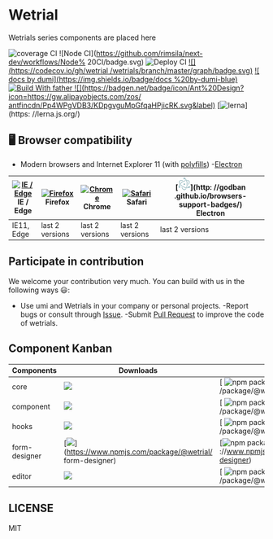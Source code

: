 # Wetrial

Wetrials series components are placed here

![coverage CI](https://github.com/rimsila/next-dev/workflows/coverage%20CI/badge.svg) ![Node CI](https://github.com/rimsila/next-dev/workflows/Node% 20CI/badge.svg) ![Deploy CI](https://github.com/rimsila/next-dev/workflows/Deploy%20CI/badge.svg) [![](https://codecov.io/gh/wetrial /wetrials/branch/master/graph/badge.svg)](https://codecov.io/gh/wetrial/wetrials) [![ docs by dumi](https://img.shields.io/badge/docs %20by-dumi-blue)](https://d.umijs.org/) [![Build With father](https://img.shields.io/badge/build%20with-father-028fe4.svg) ](https://github.com/umijs/father/) [![](https://badgen.net/badge/icon/Ant%20Design?icon=https://gw.alipayobjects.com/zos/ antfincdn/Pp4WPgVDB3/KDpgvguMpGfqaHPjicRK.svg&label)](https://ant.design) [![lerna](https://img.shields.io/badge/maintained%20with-lerna-cc00ff.svg)](https: //lerna.js.org/)

## 🖥 Browser compatibility

- Modern browsers and Internet Explorer 11 (with [polyfills](https://stackoverflow.com/questions/57020976/polyfills-in-2019-for-ie11)) -[Electron](https://www.electronjs.org/)

| [<img src="https://raw.githubusercontent.com/alrra/browser-logos/master/src/edge/edge_48x48.png" alt="IE / Edge" width="24px" height="24px" />](http://godban.github.io/browsers-support-badges/)<br>IE / Edge | [<img src="https://raw.githubusercontent.com/alrra/browser-logos/ master/src/firefox/firefox_48x48.png" alt="Firefox" width="24px" height="24px" />](http://godban.github.io/browsers-support-badges/)<br>Firefox | [<img src="https://raw.githubusercontent.com/alrra/browser-logos/master/src/chrome/chrome_48x48.png" alt="Chrome" width="24px" height="24px" /> ](http://godban.github.io/browsers-support-badges/)<br>Chrome | [<img src="https://raw.githubusercontent.com/alrra/browser-logos/master/src/ safari/safari_48x48.png" alt="Safari" width="24px" height="24px" />](http://godban.github.io/browsers-support-badges/)<br>Safari | [<img src="https://raw.githubusercontent.com/alrra/browser-logos/master/src/electron/electron_48x48.png" alt="Electron" width="24px" height="24px" />](http: //godban .github.io/browsers-support-badges/)<br>Electron |
| --- | --- | --- | --- | --- |
| IE11, Edge | last 2 versions | last 2 versions | last 2 versions | last 2 versions |

## Participate in contribution

We welcome your contribution very much. You can build with us in the following ways 😃:

- Use umi and Wetrials in your company or personal projects. -Report bugs or consult through [Issue](http://github.com/ant-design/https://github.com/wetrial/wetrial/issues). -Submit [Pull Request](http://github.com/ant-design/https://github.com/wetrial/wetrial/pulls) to improve the code of wetrials.

## Component Kanban

| Components | Downloads | Version |
| --- | --- | --- |
| core | [![](https://img.shields.io/npm/dw/@wetrial/core.svg)](https://www.npmjs.com/package/@wetrial/core) | [ ![npm package](https://img.shields.io/npm/v/@wetrial/core.svg?style=flat-square?style=flat-square)](https://www.npmjs.com /package/@wetrial/core) |
| component | [![](https://img.shields.io/npm/dw/@wetrial/component.svg)](https://www.npmjs.com/package/@wetrial/component) | [ ![npm package](https://img.shields.io/npm/v/@wetrial/component.svg?style=flat-square?style=flat-square)](https://www.npmjs.com /package/@wetrial/component) |
| hooks | [![](https://img.shields.io/npm/dw/@wetrial/hooks.svg)](https://www.npmjs.com/package/@wetrial/hooks) | [ ![npm package](https://img.shields.io/npm/v/@wetrial/hooks.svg?style=flat-square?style=flat-square)](https://www.npmjs.com /package/@wetrial/hooks) |
| form-designer | [![](https://img.shields.io/npm/dw/@wetrial/form-designer.svg)](https://www.npmjs.com/package/@wetrial/ form-designer) | [![npm package](https://img.shields.io/npm/v/@wetrial/form-designer.svg?style=flat-square?style=flat-square)](https ://www.npmjs.com/package/@wetrial/form-designer) |
| editor | [![](https://img.shields.io/npm/dw/@wetrial/editor.svg)](https://www.npmjs.com/package/@wetrial/editor) | [ ![npm package](https://img.shields.io/npm/v/@wetrial/editor.svg?style=flat-square?style=flat-square)](https://www.npmjs.com /package/@wetrial/editor) |

## LICENSE

MIT
